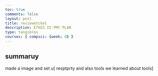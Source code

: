 ```yaml
---
toc: true
comments: false
layout: post
title: reviewetcket
description: ETHIS IS PMY PLAN
type: tangibles
courses: { compsci: {week: 0} }
---
```


## summaruy
made a image and set u[ resptprty and also
tools we learned about tools]